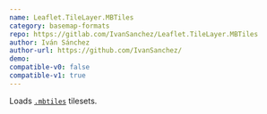 ```yaml
---
name: Leaflet.TileLayer.MBTiles
category: basemap-formats
repo: https://gitlab.com/IvanSanchez/Leaflet.TileLayer.MBTiles
author: Iván Sánchez
author-url: https://github.com/IvanSanchez/
demo: 
compatible-v0: false
compatible-v1: true
---
```


Loads <a href="https://github.com/mapbox/mbtiles-spec"><code>.mbtiles</code></a> tilesets.

